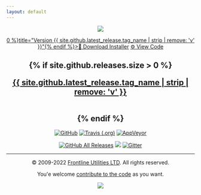 ```yaml
---
layout: default
---
```


<div align="center">
  <a href="{{ site.github.repository_url }}/releases/latest/download/Setup.msi"><img src="{{ '/assets/images/ui.png' | relative_url }}" class="main_image" /></a>
  <p>
    <a href="{{ site.github.repository_url }}/releases/latest/download/Setup.msi" class="action_button download" {% if site.github.releases.size > 0 %}title="Version {{ site.github.latest_release.tag_name | strip | remove: 'v' }}"{% endif %}>💾 Download Installer</a>
    <a href="{{ site.github.repository_url }}" class="action_button code">⚙️ View Code</a>
  </p>

  {% if site.github.releases.size > 0 %}
    <p class="latest">
      <a href="{{ site.github.repository_url }}/releases/latest" target="_blank">{{ site.github.latest_release.tag_name | strip | remove: 'v' }}</a>
    </p>
    <br />
  {% endif %}
  --
  
  <p align="center">
  <a href="https://raw.githubusercontent.com/Eugeny/terminus/master/LICENSE"><img alt="GitHub" src="https://img.shields.io/github/license/eugeny/terminus.svg?label=License&style=flat-square"></a> <a href="https://travis-ci.org/Eugeny/terminus"><img alt="Travis (.org)" src="https://img.shields.io/travis/Eugeny/terminus.svg?label=CI&logo=travis&logoColor=white&style=flat-square"></a>
  <a href="https://ci.appveyor.com/project/Eugeny/terminus"><img alt="AppVeyor" src="https://img.shields.io/appveyor/ci/eugeny/terminus.svg?label=CI&logo=appveyor&logoColor=white&style=flat-square"></a>
</p>

<p align="center">
  <a href="https://github.com/Eugeny/terminus/releases/latest"><img alt="GitHub All Releases" src="https://img.shields.io/github/downloads/eugeny/terminus/total.svg?label=DOWNLOAD&logo=github&style=for-the-badge"></a> <a href="https://ci.appveyor.com/project/Eugeny/terminus/build/artifacts"><img src="https://img.shields.io/badge/download-nightly%20build-magenta.svg?logo=appveyor&style=for-the-badge"/></a> <a href="https://gitter.im/terminus-terminal/community"><img alt="Gitter" src="https://img.shields.io/gitter/room/terminus/community.svg?color=blue&logo=gitter&style=for-the-badge"></a>
</p>
  
</div>

---

<div align="center">
  ©️ 2009-2022 <a href="https://www.frontlineutilities.co.uk" target="_blank">Frontline Utilities LTD</a>. All rights reserved.
  <p class="sub">You'e welcome <a href="https://www.github.com/flutils/flcleaner#%EF%B8%8F-contributions">contribute to the code</a> as you want.</p>
  <a href="https://www.frontlineutilities.co.uk" target="_blank" title="Copyright Frontline Utilities LTD" class="footer-logo"><img src="https://camo.githubusercontent.com/91c37b08fa6baa4477c442d07577a58b631555371ca012f813cdb977c7a20027/68747470733a2f2f692e696d6775722e636f6d2f7877656a6e30322e6a7067" /></a>
</div>
